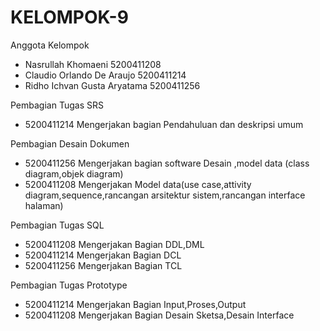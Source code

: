 # KELOMPOK-9

Anggota Kelompok
- Nasrullah Khomaeni          5200411208
- Claudio Orlando De Araujo   5200411214
- Ridho Ichvan Gusta Aryatama 5200411256

Pembagian Tugas SRS
- 5200411214 Mengerjakan bagian Pendahuluan dan deskripsi umum

Pembagian Desain Dokumen
- 5200411256 Mengerjakan bagian software Desain ,model data (class diagram,objek diagram)
- 5200411208 Mengerjakan Model data(use case,attivity diagram,sequence,rancangan arsitektur sistem,rancangan interface halaman)

Pembagian Tugas SQL
- 5200411208 Mengerjakan Bagian DDL,DML
- 5200411214 Mengerjakan Bagian DCL
- 5200411256 Mengerjakan Bagian TCL

Pembagian Tugas Prototype
- 5200411214 Mengerjakan Bagian Input,Proses,Output
- 5200411208 Mengerjakan Bagian Desain Sketsa,Desain Interface
